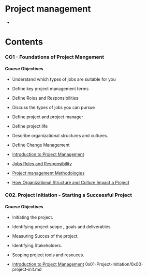 # Project management

-

# Contents

### CO1 - Foundations of Project Mangement

#### Course Objectives

- Understand which types of jobs are suitable for you
- Define key project management terms
- Define Roles and Responsibilities
- Discuss the types of jobs you can pursue
- Define project and project manager
- Define project life
- Describe organizational structures and cultures.
- Define Change Management

- [Introduction to Project Management](/Project-Management/0x00-Foundations_of_Project_Mangement/0x00-introduction.md)
- [Jobs Roles and Responsibility](/Project-Management/0x00-Foundations_of_Project_Mangement/0x01-Jobs.md)
- [Project management Methodologies](/Project-Management/0x00-Foundations_of_Project_Mangement/0x02-PM-Meth.md)
- [How Organizational Structure and Culture Impact a Project](/Project-Management/0x00-Foundations_of_Project_Mangement/0x03-organizational-culture.md)

### C02. Project Initiation - Starting a Successful Project

#### Course Objectives

- Initiating the project.
- Identifying project scope , goals and deliverables.
- Measuring Succes of the project.
- Identifying Stakeholders.
- Scoping project tools and resouces.

- [Introduction to Project Management](/Project-Management/0x00-Foundations_of_Project_Mangement/0x00-introduction.md)
0x01-Project-Initiation/0x00-project-init.md 